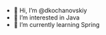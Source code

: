- 👋 Hi, I’m @dkochanovskiy
- 👀 I’m interested in Java
- 🌱 I’m currently learning Spring

<!---
dkochanovskiy/dkochanovskiy is a ✨ special ✨ repository because its `README.md` (this file) appears on your GitHub profile.
You can click the Preview link to take a look at your changes.
--->
